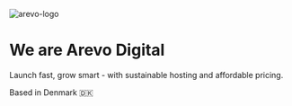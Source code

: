 ![arevo-logo](https://lefobdxa9g.ufs.sh/f/EVQsPnqldSbJcHuniryTBebJ3Va5COvnX28Zco7j0iSyrsxg)

# We are Arevo Digital
Launch fast, grow smart - with sustainable hosting and affordable pricing.

Based in Denmark 🇩🇰
